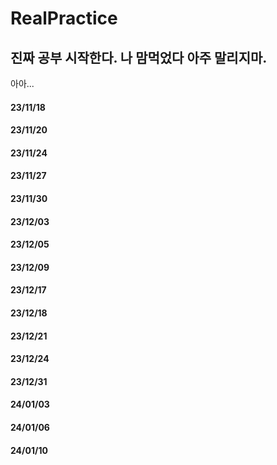# RealPractice

## 진짜 공부 시작한다. 나 맘먹었다 아주 말리지마.

아아...
#### 23/11/18
#### 23/11/20
#### 23/11/24
#### 23/11/27
#### 23/11/30
#### 23/12/03
#### 23/12/05
#### 23/12/09
#### 23/12/17
#### 23/12/18
#### 23/12/21
#### 23/12/24
#### 23/12/31
#### 24/01/03
#### 24/01/06
#### 24/01/10
